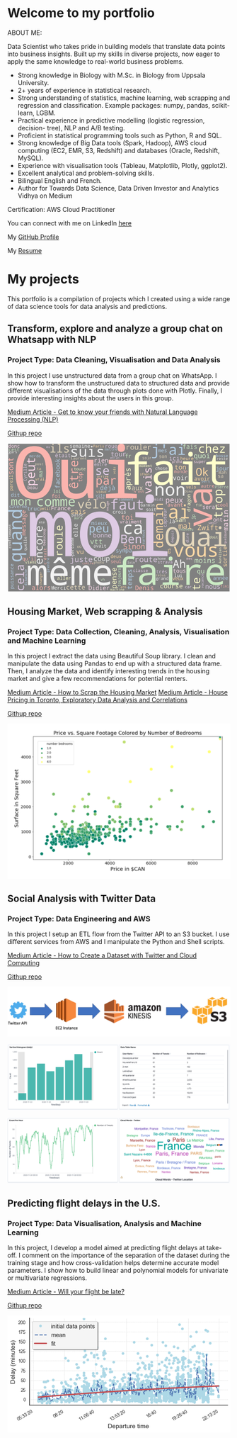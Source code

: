 # Welcome to my portfolio

ABOUT ME:

Data Scientist who takes pride in building models that translate data points into business insights. Built up my skills in diverse projects, now eager to apply the same knowledge to real-world business problems.

- Strong knowledge in Biology with M.Sc. in Biology from Uppsala University.
- 2+ years of experience in statistical research.
- Strong understanding of statistics, machine learning, web scrapping and regression and classification. Example packages: numpy, pandas, scikit-learn, LGBM.
- Practical experience in predictive modelling (logistic regression, decision- tree), NLP and A/B testing.
- Proficient in statistical programming tools such as Python, R and SQL.
- Strong knowledge of Big Data tools (Spark, Hadoop), AWS cloud computing (EC2, EMR, S3, Redshift) and databases (Oracle, Redshift, MySQL).
- Experience with visualisation tools (Tableau, Matplotlib, Plotly, ggplot2).
- Excellent analytical and problem-solving skills.
- Bilingual English and French.
- Author for Towards Data Science, Data Driven Investor and Analytics Vidhya on Medium

Certification:
AWS Cloud Practitioner

You can connect with me on LinkedIn [here](https://www.linkedin.com/in/risserl/)

My [GitHub Profile ](https://github.com/walkyrie67)  

My [Resume](https://drive.google.com/file/d/10e9pcZ5XdpWOj6IKmq0oM7TWvdz5dl-7/view?usp=sharing) 

# My projects

This portfolio is a compilation of projects which I created using a wide range of data science tools for data analysis and predictions.

## Transform, explore and analyze a group chat on Whatsapp with NLP
### Project Type: Data Cleaning, Visualisation and Data Analysis

In this project I use unstructured data from a group chat on WhatsApp. I show how to transform the unstructured data to structured data and provide different visualisations of the data through plots done with Plotly. Finally, I provide interesting insights about the users in this group.

[Medium Article - Get to know your friends with Natural Language Processing (NLP)](https://towardsdatascience.com/get-to-know-your-friends-with-natural-language-processing-nlp-38a1f6e56e09) 

[Githup repo](https://github.com/walkyrie67/whatsapp_analysis)

![word_cloud](images/word_cloud.png "word_cloud")

## Housing Market, Web scrapping & Analysis
### Project Type: Data Collection, Cleaning, Analysis, Visualisation and Machine Learning

In this project I extract the data using Beautiful Soup library. I clean and manipulate the data using Pandas to end up with a structured data frame. Then, I analyze the data and identify interesting trends in the housing market and give a few recommendations for potential renters.

[Medium Article - How to Scrap the Housing Market](https://medium.com/datadriveninvestor/how-to-scrap-the-housing-market-9081a1610fea?source=friends_link&sk=922dee31b18d73dbc03b1ff17dbffba0) 
[Medium Article - House Pricing in Toronto, Exploratory Data Analysis and Correlations](https://medium.com/datadriveninvestor/house-pricing-in-toronto-exploratory-data-analysis-and-correlations-45d2f11475f4?source=friends_link&sk=86f7cc2f3b0dc90b3b4aa5f152c82d6e) 

[Githup repo](https://github.com/walkyrie67/toronto_housing_webscraping/tree/master)

![PricevsSquare](images/pricevssquare.png "PricevsSquare")

## Social Analysis with Twitter Data
### Project Type: Data Engineering and AWS

In this project I setup an ETL flow from the Twitter API to an S3 bucket. I use different services from AWS and I manipulate the Python and Shell scripts.

[Medium Article - How to Create a Dataset with Twitter and Cloud Computing](https://towardsdatascience.com/how-to-create-a-dataset-with-twitter-and-cloud-computing-fcd82837d313?source=friends_link&sk=b56db9035ff3e59a68fbc19fbf211539)

[Githup repo](https://github.com/walkyrie67/project2_big_data_gilets_jaunes)

![ETL](images/ETL.png "ETL")

![Dashboard1](images/dashboard1.png "Dashboard1")

![Dashboard2](images/dashboard2.png "Dashboard2")

## Predicting flight delays in the U.S.
### Project Type: Data Visualisation, Analysis and Machine Learning

In this project, I develop a model aimed at predicting flight delays at take-off. I comment on the importance of the separation of the dataset during the training stage and how cross-validation helps determine accurate model parameters. I show how to build linear and polynomial models for univariate or multivariate regressions.

[Medium Article - Will your flight be late?](https://medium.com/analytics-vidhya/will-your-flight-be-late-36818ffe52b3?source=friends_link&sk=b12b06c3463c125b1370650e8b52bc9f) 

[Githup repo](https://github.com/walkyrie67/flight_delay_prediction/blob/master/-Copy1.ipynb)

![Delays throughout one day](images/departure_time.png "Delays throughout one day")



